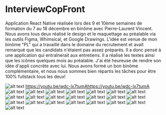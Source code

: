 # InterviewCopFront
Application React Native réalisée  lors des 9 et 10ème semaines de formation du 7 au 18 décembre en binôme avec Pierre-Laurent Vincent. 
Nous avons tous deux réalisé le design et le maquettage au préalable via les outils Figma, Whimsical, et Google Drawings. 
L'idée est venue de mon binôme "PL" qui a travaillé dans le domaine du recrutement et avait remarqué que les candidats n'étaient pas assez préparés. 
Il a donc pensé à une application qui entraînerait aux entretiens. Il a réalisé les textes ainsi que les icônes quelques mois au préalable. 
J'ai été heureuse de rendre son idée d'appli concrète avec lui. 
Nous avons formé un bon binôme complémentaire, et nous nous sommes bien répartis les tâches pour être 100% fullstack tous les deux! 

![alt text](https://j.gifs.com/lxzyA7.gif) 
https://youtu.be/wdc-lx7tumAhttps://youtu.be/wdc-lx7tumA
![alt text](https://res.cloudinary.com/drchl4shw/image/upload/v1613844239/InterviewCop1_ctfl3g.png)
![alt text](https://res.cloudinary.com/drchl4shw/image/upload/v1613844239/InterviewCop2_gfq8ld.png)
![alt text](https://res.cloudinary.com/drchl4shw/image/upload/v1613844239/InterviewCop3_rmht3l.png)
![alt text](https://res.cloudinary.com/drchl4shw/image/upload/v1613844239/InterviewCop4_frhjwh.png)
![alt text](https://res.cloudinary.com/drchl4shw/image/upload/v1613844239/InterviewCop5_xhdelc.png)
![alt text](https://res.cloudinary.com/drchl4shw/image/upload/v1613844239/InterviewCop6_bycfpa.png)
![alt text](https://res.cloudinary.com/drchl4shw/image/upload/v1613844239/InterviewCop7_uk56vd.png)
![alt text](https://res.cloudinary.com/drchl4shw/image/upload/v1613844239/InterviewCop8_csssel.png)
![alt text](https://res.cloudinary.com/drchl4shw/image/upload/v1613844240/InterviewCop9_iwe2cn.png)
![alt text](https://res.cloudinary.com/drchl4shw/image/upload/v1613844238/InterviewCop10_lprbs1.png)
![alt text](https://res.cloudinary.com/drchl4shw/image/upload/v1613844238/InterviewCop11_txrx3l.png)
![alt text](https://res.cloudinary.com/drchl4shw/image/upload/v1613844238/InterviewCop12_wontmo.png)
![alt text](https://res.cloudinary.com/drchl4shw/image/upload/v1613844238/InterviewCop13_wp6dcg.png)
![alt text](https://res.cloudinary.com/drchl4shw/image/upload/v1613844238/InterviewCop14_cwr8t5.png)
![alt text](https://res.cloudinary.com/drchl4shw/image/upload/v1613844238/InterviewCop15_lifuct.png)
![alt text](https://res.cloudinary.com/drchl4shw/image/upload/v1613844239/InterviewCop16_p6lzyu.png)
![alt text](https://res.cloudinary.com/drchl4shw/image/upload/v1613844240/InterviewCop17_gcyf2y.png)
![alt text](https://res.cloudinary.com/drchl4shw/image/upload/v1613844238/InterviewCop18_gavjpn.png)
![alt text](https://res.cloudinary.com/drchl4shw/image/upload/v1613844238/InterviewCop19_g7davm.png)
![alt text](https://res.cloudinary.com/drchl4shw/image/upload/v1613844238/InterviewCop20_jugh2q.png)
![alt text](https://res.cloudinary.com/drchl4shw/image/upload/v1613844238/InterviewCop21_bzrtjo.png)
![alt text](https://res.cloudinary.com/drchl4shw/image/upload/v1613844238/InterviewCop22_tbm4lq.png)

